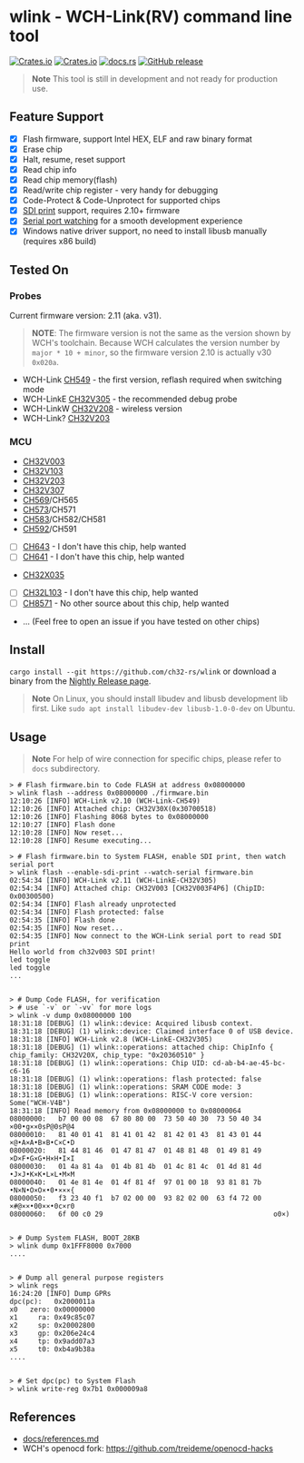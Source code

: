 # wlink - WCH-Link(RV) command line tool

[![Crates.io][badge-license]][crates]
[![Crates.io][badge-version]][crates]
[![docs.rs][badge-docsrs]][docsrs]
[![GitHub release][badge-release]][nightly]

[badge-license]: https://img.shields.io/crates/l/wlink?style=for-the-badge
[badge-version]: https://img.shields.io/crates/v/wlink?style=for-the-badge
[badge-docsrs]: https://img.shields.io/docsrs/wlink?style=for-the-badge
[badge-release]: https://img.shields.io/github/v/release/ch32-rs/wlink?include_prereleases&style=for-the-badge
[crates]: https://crates.io/crates/wlink
[docsrs]: https://docs.rs/wlink
[nightly]: https://github.com/ch32-rs/wlink/releases/tag/nightly

> **Note**
> This tool is still in development and not ready for production use.

## Feature Support

- [x] Flash firmware, support Intel HEX, ELF and raw binary format
- [x] Erase chip
- [x] Halt, resume, reset support
- [x] Read chip info
- [x] Read chip memory(flash)
- [x] Read/write chip register - very handy for debugging
- [x] Code-Protect & Code-Unprotect for supported chips
- [x] [SDI print](https://www.cnblogs.com/liaigu/p/17628184.html) support, requires 2.10+ firmware
- [x] [Serial port watching](https://github.com/ch32-rs/wlink/pull/36) for a smooth development experience
- [x] Windows native driver support, no need to install libusb manually (requires x86 build)

## Tested On

### Probes

Current firmware version: 2.11 (aka. v31).

> **NOTE**: The firmware version is not the same as the version shown by WCH's toolchain. Because WCH calculates the version number by `major * 10 + minor`, so the firmware version 2.10 is actually v30 `0x020a`.

- WCH-Link [CH549] - the first version, reflash required when switching mode
- WCH-LinkE [CH32V305][CH32V307] - the recommended debug probe
- WCH-LinkW [CH32V208][CH32V208] - wireless version
- WCH-Link? [CH32V203][CH32V203]

[CH549]: https://www.wch-ic.com/products/CH549.html

### MCU

- [CH32V003]
- [CH32V103]
- [CH32V203]
- [CH32V307]
- [CH569]/CH565
- [CH573]/CH571
- [CH583]/CH582/CH581
- [CH592]/CH591
- [ ] [CH643] - I don't have this chip, help wanted
- [ ] [CH641] - I don't have this chip, help wanted
- [CH32X035]
- [ ] [CH32L103] - I don't have this chip, help wanted
- [ ] [CH8571] - No other source about this chip, help wanted
- ... (Feel free to open an issue if you have tested on other chips)

[CH32V003]: https://www.wch-ic.com/products/CH32V003.html
[CH32V103]: https://www.wch-ic.com/products/CH32V103.html
[CH32V203]: https://www.wch-ic.com/products/CH32V203.html
[CH32V208]: https://www.wch-ic.com/products/CH32V208.html
[CH32V307]: https://www.wch-ic.com/products/CH32V307.html
[CH32X035]: https://www.wch-ic.com/products/CH32X035.html
[CH32L103]: https://www.wch-ic.com/products/CH32L103.html
[CH569]: https://www.wch-ic.com/products/CH569.html
[CH573]: https://www.wch-ic.com/products/CH573.html
[CH583]: https://www.wch-ic.com/products/CH583.html
[CH592]: https://www.wch-ic.com/products/CH592.html
[CH641]: https://www.wch.cn/downloads/CH641DS0_PDF.html
[CH643]: https://www.wch-ic.com/products/CH643.html
[CH8571]: https://www.wch.cn/news/606.html

## Install

`cargo install --git https://github.com/ch32-rs/wlink` or download a binary from the [Nightly Release page](https://github.com/ch32-rs/wlink/releases/tag/nightly).

> **Note**
> On Linux, you should install libudev and libusb development lib first.
> Like `sudo apt install libudev-dev libusb-1.0-0-dev` on Ubuntu.

## Usage

> **Note**
> For help of wire connection for specific chips, please refer to `docs` subdirectory.

```console
> # Flash firmware.bin to Code FLASH at address 0x08000000
> wlink flash --address 0x08000000 ./firmware.bin
12:10:26 [INFO] WCH-Link v2.10 (WCH-Link-CH549)
12:10:26 [INFO] Attached chip: CH32V30X(0x30700518)
12:10:26 [INFO] Flashing 8068 bytes to 0x08000000
12:10:27 [INFO] Flash done
12:10:28 [INFO] Now reset...
12:10:28 [INFO] Resume executing...

> # Flash firmware.bin to System FLASH, enable SDI print, then watch serial port
> wlink flash --enable-sdi-print --watch-serial firmware.bin
02:54:34 [INFO] WCH-Link v2.11 (WCH-LinkE-CH32V305)
02:54:34 [INFO] Attached chip: CH32V003 [CH32V003F4P6] (ChipID: 0x00300500)
02:54:34 [INFO] Flash already unprotected
02:54:34 [INFO] Flash protected: false
02:54:35 [INFO] Flash done
02:54:35 [INFO] Now reset...
02:54:35 [INFO] Now connect to the WCH-Link serial port to read SDI print
Hello world from ch32v003 SDI print!
led toggle
led toggle
...


> # Dump Code FLASH, for verification
> # use `-v` or `-vv` for more logs
> wlink -v dump 0x08000000 100
18:31:18 [DEBUG] (1) wlink::device: Acquired libusb context.
18:31:18 [DEBUG] (1) wlink::device: Claimed interface 0 of USB device.
18:31:18 [INFO] WCH-Link v2.8 (WCH-LinkE-CH32V305)
18:31:18 [DEBUG] (1) wlink::operations: attached chip: ChipInfo { chip_family: CH32V20X, chip_type: "0x20360510" }
18:31:18 [DEBUG] (1) wlink::operations: Chip UID: cd-ab-b4-ae-45-bc-c6-16
18:31:18 [DEBUG] (1) wlink::operations: flash protected: false
18:31:18 [DEBUG] (1) wlink::operations: SRAM CODE mode: 3
18:31:18 [DEBUG] (1) wlink::operations: RISC-V core version: Some("WCH-V4B")
18:31:18 [INFO] Read memory from 0x08000000 to 0x08000064
08000000:   b7 00 00 08  67 80 80 00  73 50 40 30  73 50 40 34   ×00•g××0sP@0sP@4
08000010:   81 40 01 41  81 41 01 42  81 42 01 43  81 43 01 44   ×@•A×A•B×B•C×C•D
08000020:   81 44 81 46  01 47 81 47  01 48 81 48  01 49 81 49   ×D×F•G×G•H×H•I×I
08000030:   01 4a 81 4a  01 4b 81 4b  01 4c 81 4c  01 4d 81 4d   •J×J•K×K•L×L•M×M
08000040:   01 4e 81 4e  01 4f 81 4f  97 01 00 18  93 81 81 7b   •N×N•O×O×•0•×××{
08000050:   f3 23 40 f1  b7 02 00 00  93 82 02 00  63 f4 72 00   ×#@××•00××•0c×r0
08000060:   6f 00 c0 29                                          o0×)


> # Dump System FLASH, BOOT_28KB
> wlink dump 0x1FFF8000 0x7000
....


> # Dump all general purpose registers
> wlink regs
16:24:20 [INFO] Dump GPRs
dpc(pc):   0x2000011a
x0   zero: 0x00000000
x1     ra: 0x49c85c07
x2     sp: 0x20002800
x3     gp: 0x206e24c4
x4     tp: 0x9add07a3
x5     t0: 0xb4a9b38a
....


> # Set dpc(pc) to System Flash
> wlink write-reg 0x7b1 0x000009a8
```

## References

- [docs/references.md](docs/references.md)
- WCH's openocd fork: <https://github.com/treideme/openocd-hacks>

